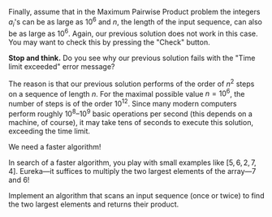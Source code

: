 Finally, assume that in the Maximum Pairwise Product problem
the integers $a_i$'s can be as large as $10^6$
and $n$, the length of the input sequence, can also 
be as large as $10^6$.
Again, our previous
solution does not work in this case. 
You may want to check this
by pressing the "Check" button.

**Stop and think.** Do you see why our previous solution fails
with the "Time limit exceeded" error message?

The reason is that our previous solution performs of the order of
$n^2$ steps on a sequence of length $n$.
For the maximal possible value $n=10^6$,
the number of steps is of the order $10^{12}$.
Since many modern computers perform roughly $10^8$–$10^9$
basic operations per second (this depends on a machine, of course),
it may take tens of seconds to execute this solution,
exceeding the time limit.

We need a faster algorithm!

In search of a faster algorithm, you play with small examples like
$[5,6,2,7,4]$. Eureka—it suffices to multiply the two largest elements
of the array—7 and 6!

Implement an algorithm that scans an input sequence (once or twice)
to find the two largest elements and returns their product.